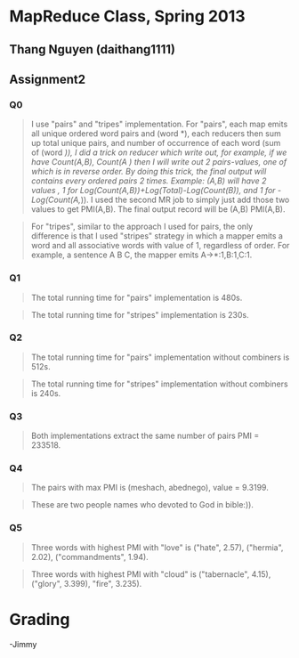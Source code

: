 MapReduce Class, Spring 2013
====================

Thang Nguyen (daithang1111)
--------------------------
Assignment2
---------------------


### Q0

>I use "pairs" and "tripes" implementation. For "pairs", each map emits all unique ordered word pairs and (word *), each reducers then sum up total unique pairs, and number of occurrence of each word (sum of (word *)), I did a trick on reducer which write out, for example, if we have Count(A,B), Count(A *) then I will write out 2 pairs-values, one of which is in reverse order. By doing this trick, the final output will contains every ordered pairs 2 times. Example: (A,B) will have 2 values , 1 for Log(Count(A,B))+Log(Total)-Log(Count(B*)), and 1 for -Log(Count(A,*)). I used the second MR job to simply just add those two values to get PMI(A,B). The final output record will be (A,B) PMI(A,B). 

>For "tripes", similar to the approach I used for pairs, the only difference is that I used "stripes" strategy in which a mapper emits a word and all associative words with value of 1, regardless of order. For example, a sentence A B C, the mapper emits A->*:1,B:1,C:1.

### Q1

> The total running time for "pairs" implementation is 480s.

> The total running time for "stripes" implementation is 230s. 

### Q2

> The total running time for "pairs" implementation without combiners is 512s.

> The total running time for "stripes" implementation without combiners is 240s.

### Q3

> Both implementations extract the same number of pairs PMI = 233518.

### Q4

> The pairs with max PMI is (meshach, abednego), value = 9.3199. 

> These are two people names who devoted to God in bible:)).
### Q5

> Three words with highest PMI with "love" is ("hate", 2.57), ("hermia", 2.02), ("commandments", 1.94).

> Three words with highest PMI with "cloud" is ("tabernacle", 4.15), ("glory", 3.399), "fire", 3.235).

Grading
=======

-Jimmy
